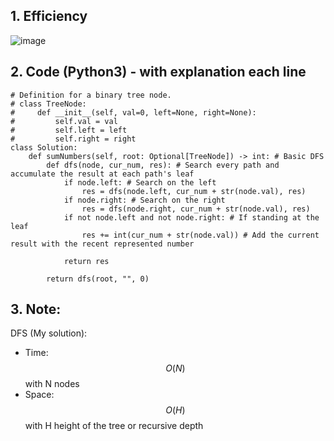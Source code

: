 ## 1. Efficiency
![image](https://github.com/KCP17/Leetcode-solutions/assets/148914885/3791c1d4-1b3f-4cba-b47b-b025195d6cae)

## 2. Code (Python3) - with explanation each line
```python3 []
# Definition for a binary tree node.
# class TreeNode:
#     def __init__(self, val=0, left=None, right=None):
#         self.val = val
#         self.left = left
#         self.right = right
class Solution:
    def sumNumbers(self, root: Optional[TreeNode]) -> int: # Basic DFS
        def dfs(node, cur_num, res): # Search every path and accumulate the result at each path's leaf            
            if node.left: # Search on the left
                res = dfs(node.left, cur_num + str(node.val), res)
            if node.right: # Search on the right
                res = dfs(node.right, cur_num + str(node.val), res)
            if not node.left and not node.right: # If standing at the leaf
                res += int(cur_num + str(node.val)) # Add the current result with the recent represented number
            
            return res
        
        return dfs(root, "", 0)
```
## 3. Note:
DFS (My solution):
- Time: $$O(N)$$ with N nodes
- Space: $$O(H)$$ with H height of the tree or recursive depth
